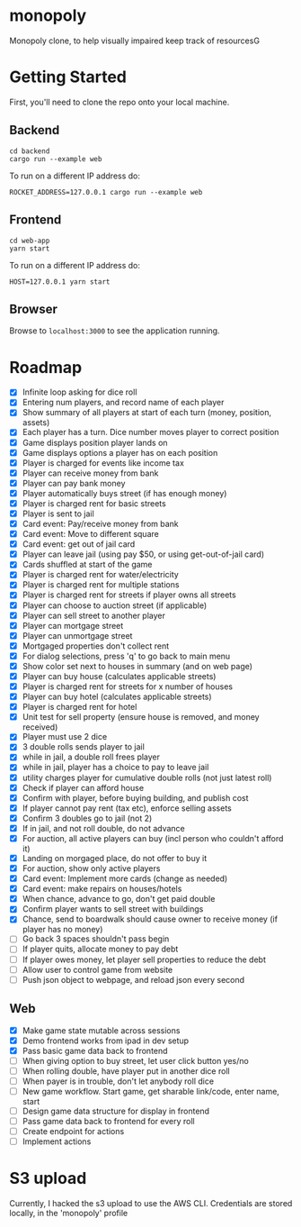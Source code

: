 # monopoly
Monopoly clone, to help visually impaired keep track of resourcesG

# Getting Started
First, you'll need to clone the repo onto your local machine.
## Backend
```
cd backend
cargo run --example web
```

To run on a different IP address do:
```
ROCKET_ADDRESS=127.0.0.1 cargo run --example web
```


## Frontend
```
cd web-app
yarn start
```

To run on a different IP address do:
```
HOST=127.0.0.1 yarn start
```

## Browser
Browse to `localhost:3000` to see the application running.


# Roadmap 
- [x] Infinite loop asking for dice roll
- [x] Entering num players, and record name of each player
- [x] Show summary of all players at start of each turn (money, position, assets)
- [x] Each player has a turn. Dice number moves player to correct position
- [x] Game displays position player lands on
- [x] Game displays options a player has on each position
- [x] Player is charged for events like income tax
- [x] Player can receive money from bank
- [x] Player can pay bank money
- [x] Player automatically buys street (if has enough money)
- [x] Player is charged rent for basic streets
- [x] Player is sent to jail
- [x] Card event: Pay/receive money from bank
- [x] Card event: Move to different square
- [x] Card event: get out of jail card
- [x] Player can leave jail (using pay $50, or using get-out-of-jail card)
- [x] Cards shuffled at start of the game
- [x] Player is charged rent for water/electricity
- [x] Player is charged rent for multiple stations 
- [x] Player is charged rent for streets if player owns all streets
- [x] Player can choose to auction street (if applicable)
- [x] Player can sell street to another player
- [x] Player can mortgage street
- [x] Player can unmortgage street
- [x] Mortgaged properties don't collect rent
- [x] For dialog selections, press 'q' to go back to main menu
- [x] Show color set next to houses in summary (and on web page)
- [x] Player can buy house (calculates applicable streets)
- [x] Player is charged rent for streets for x number of houses
- [x] Player can buy hotel (calculates applicable streets)
- [x] Player is charged rent for hotel
- [x] Unit test for sell property (ensure house is removed, and money received)
- [x] Player must use 2 dice
- [x] 3 double rolls sends player to jail
- [x] while in jail, a double roll frees player
- [x] while in jail, player has a choice to pay to leave jail
- [x] utility charges player for cumulative double rolls (not just latest roll)
- [x] Check if player can afford house
- [x] Confirm with player, before buying building, and publish cost
- [x] If player cannot pay rent (tax etc), enforce selling assets
- [x] Confirm 3 doubles go to jail (not 2)
- [x] If in jail, and not roll double, do not advance
- [x] For auction, all active players can buy (incl person who couldn't afford it)
- [x] Landing on morgaged place, do not offer to buy it
- [x] For auction, show only active players
- [x] Card event: Implement more cards (change as needed)
- [x] Card event: make repairs on houses/hotels
- [x] When chance, advance to go, don't get paid double
- [x] Confirm player wants to sell street with buildings
- [x] Chance, send to boardwalk should cause owner to receive money (if player has no money)
- [ ] Go back 3 spaces shouldn't pass begin
- [ ] If player quits, allocate money to pay debt
- [ ] If player owes money, let player sell properties to reduce the debt
- [ ] Allow user to control game from website
- [ ] Push json object to webpage, and reload json every second

## Web
- [x] Make game state mutable across sessions
- [x] Demo frontend works from ipad in dev setup
- [x] Pass basic game data back to frontend
- [ ] When giving option to buy street, let user click button yes/no
- [ ] When rolling double, have player put in another dice roll
- [ ] When payer is in trouble, don't let anybody roll dice
- [ ] New game workflow. Start game, get sharable link/code, enter name, start
- [ ] Design game data structure for display in frontend
- [ ] Pass game data back to frontend for every roll
- [ ] Create endpoint for actions
- [ ] Implement actions

# S3 upload
Currently, I hacked the s3 upload to use the AWS CLI. Credentials are stored locally, in the 'monopoly' profile
